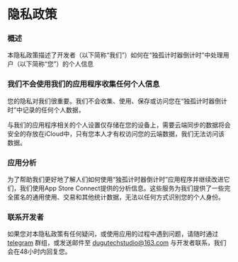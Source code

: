 # 隐私政策

### 概述

本隐私政策描述了开发者（以下简称“我们”）如何在“独孤计时器倒计时”中处理用户（以下简称“您”）的个人信息



### 我们不会使用我们的应用程序收集任何个人信息

您的隐私对我们很重要。我们不会收集、使用、保存或访问您在“独孤计时器倒计时”中记录的任何个人数据，

与我们的应用程序相关的个人设置仅存储在您的设备上，需要云端同步的数据将会安全的存放在iCloud中，只有您本人才有权访问您的云端数据，我们无法访问该数据。



### 应用分析

为了帮助我们更好地了解人们如何使用“独孤计时器倒计时”应用程序并继续改进它们，我们使用App Store Connect提供的分析信息。这些服务为我们提供了一些完全匿名的通用使用、交易和其他统计数据，无法以任何方式识别您的个人身份。



### **联系开发者**

如果您对本隐私政策有任何疑问，或使用应用的过程中遇到问题，请随时通过 [telegram](https://t.me/+yqZZd_-HpIMyYzY1) 群组，或发送邮件至 dugutechstudio@163.com 与开发者联系，我们会在48小时内回复您。
